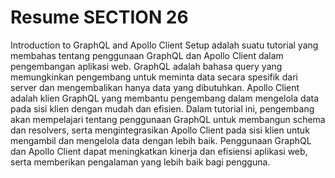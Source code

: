 # Resume SECTION 26

Introduction to GraphQL and Apollo Client Setup adalah suatu tutorial yang membahas tentang penggunaan GraphQL dan Apollo Client dalam pengembangan aplikasi web. GraphQL adalah bahasa query yang memungkinkan pengembang untuk meminta data secara spesifik dari server dan mengembalikan hanya data yang dibutuhkan. Apollo Client adalah klien GraphQL yang membantu pengembang dalam mengelola data pada sisi klien dengan mudah dan efisien. Dalam tutorial ini, pengembang akan mempelajari tentang penggunaan GraphQL untuk membangun schema dan resolvers, serta mengintegrasikan Apollo Client pada sisi klien untuk mengambil dan mengelola data dengan lebih baik. Penggunaan GraphQL dan Apollo Client dapat meningkatkan kinerja dan efisiensi aplikasi web, serta memberikan pengalaman yang lebih baik bagi pengguna.